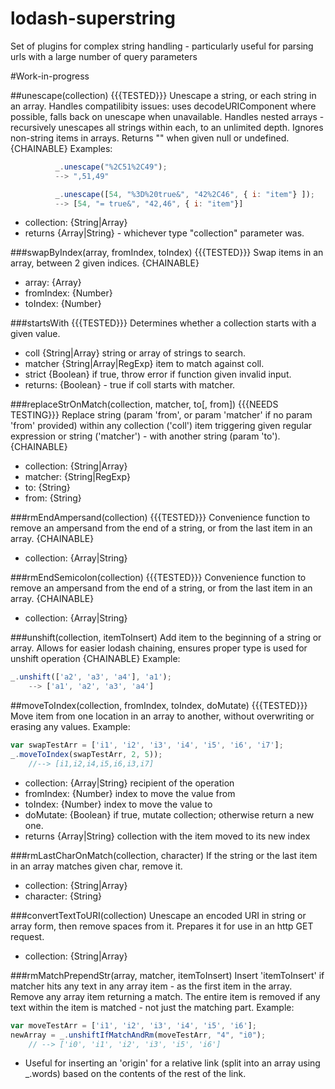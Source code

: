 # lodash-superstring
Set of plugins for complex string handling - particularly useful for parsing urls with a large number of query parameters


#Work-in-progress


##unescape(collection)  	{{{TESTED}}}
Unescape a string, or each string in an array.
Handles compatilibity issues: uses decodeURIComponent where possible, falls back on unescape when unavailable. Handles nested arrays - recursively unescapes all strings within each, to an unlimited depth. Ignores non-string items in arrays. Returns "" when given null or undefined.
{CHAINABLE}
Examples:

```javascript
		  _.unescape("%2C51%2C49");
		  --> ",51,49"

		  _.unescape([54, "%3D%20true&", "42%2C46", { i: "item"} ]);
		  --> [54, "= true&", "42,46", { i: "item"}]
```

* collection: {String|Array}
* returns {Array|String} - whichever type "collection" parameter was.


###swapByIndex(array, fromIndex, toIndex) {{{TESTED}}}
Swap items in an array, between 2 given indices.
{CHAINABLE}

* array: {Array}
* fromIndex: {Number}
* toIndex: {Number}


###startsWith 		{{{TESTED}}}
Determines whether a collection starts with a given value.

* coll {String|Array} string or array of strings to search.
* matcher {String|Array|RegExp} item to match against coll.
* strict {Boolean} if true, throw error if function given invalid input.
* returns: {Boolean} - true if coll starts with matcher.


###replaceStrOnMatch(collection, matcher, to[, from]) {{{NEEDS TESTING}}}
Replace string (param 'from', or param 'matcher' if no param 'from' provided) within any collection ('coll') item triggering given regular expression or string ('matcher') - with another string (param 'to').
{CHAINABLE}

* collection: {String|Array}
* matcher: {String|RegExp}
* to: {String}
* from: {String}




###rmEndAmpersand(collection) 		{{{TESTED}}}
Convenience function to remove an ampersand from the end of a string, or from the last item in an array.
{CHAINABLE}

* collection: {Array|String}


###rmEndSemicolon(collection) 		{{{TESTED}}}
Convenience function to remove an ampersand from the end of a string, or from the last item in an array.
{CHAINABLE}

* collection: {Array|String}


###unshift(collection, itemToInsert)
Add item to the beginning of a string or array.
Allows for easier lodash chaining, ensures proper type is used for unshift operation
{CHAINABLE}
Example:

```javascript
_.unshift(['a2', 'a3', 'a4'], 'a1');
	--> ['a1', 'a2', 'a3', 'a4']
```

##moveToIndex(collection, fromIndex, toIndex, doMutate)  	{{{TESTED}}}
Move item from one location in an array to another, without overwriting or erasing any values.
Example:

```javascript
var swapTestArr = ['i1', 'i2', 'i3', 'i4', 'i5', 'i6', 'i7'];
_.moveToIndex(swapTestArr, 2, 5));
	//--> [i1,i2,i4,i5,i6,i3,i7]
```

* collection: {Array|String} recipient of the operation
* fromIndex: {Number} index to move the value from
* toIndex: {Number} index to move the value to
* doMutate: {Boolean} if true, mutate collection; otherwise return a new one.
* returns {Array|String} collection with the item moved to its new index


###rmLastCharOnMatch(collection, character)
If the string or the last item in an array matches given char, remove it.
* collection: {String|Array}
* character: {String}


###convertTextToURI(collection)
Unescape an encoded URI in string or array form, then remove spaces from it.
Prepares it for use in an http GET request.
* collection: {String|Array}


###rmMatchPrependStr(array, matcher, itemToInsert)
Insert 'itemToInsert' if matcher hits any text in any array item - as the first item in the array. Remove any array item returning a match. The entire item is removed if any text within the item is matched - not just the matching part.
Example:
```javascript
var moveTestArr = ['i1', 'i2', 'i3', 'i4', 'i5', 'i6'];
newArray = _.unshiftIfMatchAndRm(moveTestArr, "4", "i0");
	// --> ['i0', 'i1', 'i2', 'i3', 'i5', 'i6']
```

* Useful for inserting an 'origin' for a relative link (split into an array using _.words) based on the contents of the rest of the link.
